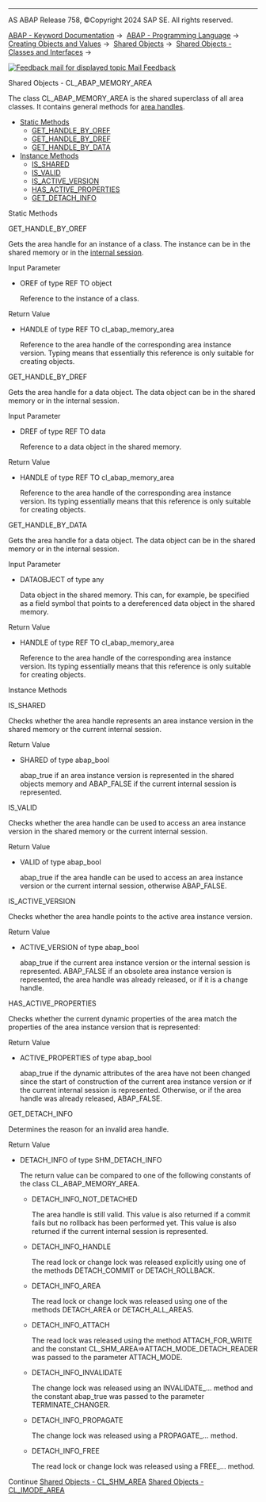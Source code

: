   

* * *

AS ABAP Release 758, ©Copyright 2024 SAP SE. All rights reserved.

[ABAP - Keyword Documentation](javascript:call_link\('abenabap.htm'\)) →  [ABAP - Programming Language](javascript:call_link\('abenabap_reference.htm'\)) →  [Creating Objects and Values](javascript:call_link\('abencreate_objects.htm'\)) →  [Shared Objects](javascript:call_link\('abenabap_shared_objects.htm'\)) →  [Shared Objects - Classes and Interfaces](javascript:call_link\('abenshm_classes.htm'\)) → 

 [![](Mail.gif?object=Mail.gif "Feedback mail for displayed topic") Mail Feedback](mailto:f1_help@sap.com?subject=Feedback%20on%20ABAP%20Documentation&body=Document:%20Shared%20Objects%20-%20CL_ABAP_MEMORY_AREA%2C%20ABENSHM_CL_ABAP_MEMORY_AREA%2C%20758%0D%0A%0D%0AError:%0D%0A%0D%0A%0D%0A%0D%0ASuggestion%20for%20improvement:
)

Shared Objects - CL\_ABAP\_MEMORY\_AREA

The class CL\_ABAP\_MEMORY\_AREA is the shared superclass of all area classes. It contains general methods for [area handles](javascript:call_link\('abenarea_handle_glosry.htm'\) "Glossary Entry").

-   [Static Methods](#@@ITOC@@ABENSHM_CL_ABAP_MEMORY_AREA_1)
    -   [GET\_HANDLE\_BY\_OREF](#@@ITOC@@ABENSHM_CL_ABAP_MEMORY_AREA_2)
    -   [GET\_HANDLE\_BY\_DREF](#@@ITOC@@ABENSHM_CL_ABAP_MEMORY_AREA_3)
    -   [GET\_HANDLE\_BY\_DATA](#@@ITOC@@ABENSHM_CL_ABAP_MEMORY_AREA_4)
-   [Instance Methods](#@@ITOC@@ABENSHM_CL_ABAP_MEMORY_AREA_5)
    -   [IS\_SHARED](#@@ITOC@@ABENSHM_CL_ABAP_MEMORY_AREA_6)
    -   [IS\_VALID](#@@ITOC@@ABENSHM_CL_ABAP_MEMORY_AREA_7)
    -   [IS\_ACTIVE\_VERSION](#@@ITOC@@ABENSHM_CL_ABAP_MEMORY_AREA_8)
    -   [HAS\_ACTIVE\_PROPERTIES](#@@ITOC@@ABENSHM_CL_ABAP_MEMORY_AREA_9)
    -   [GET\_DETACH\_INFO](#@@ITOC@@ABENSHM_CL_ABAP_MEMORY_AREA_10)

Static Methods   

GET\_HANDLE\_BY\_OREF   

Gets the area handle for an instance of a class. The instance can be in the shared memory or in the [internal session](javascript:call_link\('abeninternal_session_glosry.htm'\) "Glossary Entry").

Input Parameter

-   OREF of type REF TO object
    
    Reference to the instance of a class.
    

Return Value

-   HANDLE of type REF TO cl\_abap\_memory\_area
    
    Reference to the area handle of the corresponding area instance version. Typing means that essentially this reference is only suitable for creating objects.
    

GET\_HANDLE\_BY\_DREF   

Gets the area handle for a data object. The data object can be in the shared memory or in the internal session.

Input Parameter

-   DREF of type REF TO data
    
    Reference to a data object in the shared memory.
    

Return Value

-   HANDLE of type REF TO cl\_abap\_memory\_area
    
    Reference to the area handle of the corresponding area instance version. Its typing essentially means that this reference is only suitable for creating objects.
    

GET\_HANDLE\_BY\_DATA   

Gets the area handle for a data object. The data object can be in the shared memory or in the internal session.

Input Parameter

-   DATAOBJECT of type any
    
    Data object in the shared memory. This can, for example, be specified as a field symbol that points to a dereferenced data object in the shared memory.
    

Return Value

-   HANDLE of type REF TO cl\_abap\_memory\_area
    
    Reference to the area handle of the corresponding area instance version. Its typing essentially means that this reference is only suitable for creating objects.
    

Instance Methods   

IS\_SHARED   

Checks whether the area handle represents an area instance version in the shared memory or the current internal session.

Return Value

-   SHARED of type abap\_bool
    
    abap\_true if an area instance version is represented in the shared objects memory and ABAP\_FALSE if the current internal session is represented.
    

IS\_VALID   

Checks whether the area handle can be used to access an area instance version in the shared memory or the current internal session.

Return Value

-   VALID of type abap\_bool
    
    abap\_true if the area handle can be used to access an area instance version or the current internal session, otherwise ABAP\_FALSE.
    

IS\_ACTIVE\_VERSION   

Checks whether the area handle points to the active area instance version.

Return Value

-   ACTIVE\_VERSION of type abap\_bool
    
    abap\_true if the current area instance version or the internal session is represented. ABAP\_FALSE if an obsolete area instance version is represented, the area handle was already released, or if it is a change handle.
    

HAS\_ACTIVE\_PROPERTIES   

Checks whether the current dynamic properties of the area match the properties of the area instance version that is represented:

Return Value

-   ACTIVE\_PROPERTIES of type abap\_bool
    
    abap\_true if the dynamic attributes of the area have not been changed since the start of construction of the current area instance version or if the current internal session is represented. Otherwise, or if the area handle was already released, ABAP\_FALSE.
    

GET\_DETACH\_INFO   

Determines the reason for an invalid area handle.

Return Value

-   DETACH\_INFO of type SHM\_DETACH\_INFO
    
    The return value can be compared to one of the following constants of the class CL\_ABAP\_MEMORY\_AREA.
    
    -   DETACH\_INFO\_NOT\_DETACHED
        
        The area handle is still valid. This value is also returned if a commit fails but no rollback has been performed yet. This value is also returned if the current internal session is represented.
        
    -   DETACH\_INFO\_HANDLE
        
        The read lock or change lock was released explicitly using one of the methods DETACH\_COMMIT or DETACH\_ROLLBACK.
        
    -   DETACH\_INFO\_AREA
        
        The read lock or change lock was released using one of the methods DETACH\_AREA or DETACH\_ALL\_AREAS.
        
    -   DETACH\_INFO\_ATTACH
        
        The read lock was released using the method ATTACH\_FOR\_WRITE and the constant CL\_SHM\_AREA=>ATTACH\_MODE\_DETACH\_READER was passed to the parameter ATTACH\_MODE.
        
    -   DETACH\_INFO\_INVALIDATE
        
        The change lock was released using an INVALIDATE\_... method and the constant abap\_true was passed to the parameter TERMINATE\_CHANGER.
        
    -   DETACH\_INFO\_PROPAGATE
        
        The change lock was released using a PROPAGATE\_... method.
        
    -   DETACH\_INFO\_FREE
        
        The read lock or change lock was released using a FREE\_... method.
        

Continue
[Shared Objects - CL\_SHM\_AREA](javascript:call_link\('abenshm_cl_shm_area.htm'\))
[Shared Objects - CL\_IMODE\_AREA](javascript:call_link\('abenshm_cl_imode_area.htm'\))
